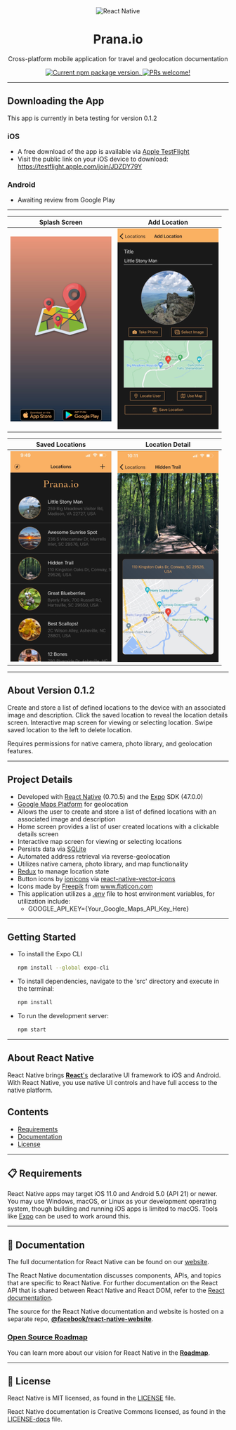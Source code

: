 <div align="center">

<img src="https://d117h1jjiq768j.cloudfront.net/images/default-source/blogs/2019/2019-10/the-react-native-sdk-for-kinvey-is-now-available_870_450.png?sfvrsn=296e1008_0" height="175" alt="React Native">

# Prana.io

Cross-platform mobile application for travel and geolocation documentation

</div>

<p align="center">
  <a href="https://www.npmjs.org/package/react-native">
    <img src="https://img.shields.io/npm/v/react-native?color=brightgreen&label=npm%20package" alt="Current npm package version." />
  </a>
  <a href="https://reactnative.dev/docs/contributing">
    <img src="https://img.shields.io/badge/PRs-welcome-brightgreen.svg" alt="PRs welcome!" />
  </a>
</p>

---

## Downloading the App

This app is currently in beta testing for version 0.1.2

### iOS

- A free download of the app is available via [Apple TestFlight](https://developer.apple.com/testflight/)
- Visit the public link on your iOS device to download: https://testflight.apple.com/join/JDZDY79Y

### Android

- Awaiting review from Google Play

---

|                   Splash Screen                   |                      Add Location                      |
| :-----------------------------------------------: | :----------------------------------------------------: |
| <img src="./src/public/splash.jpeg" width="230"/> | <img src="./src/public/newLocation.jpeg" width="230"/> |

|                     Saved Locations                     |                      Location Detail                      |
| :-----------------------------------------------------: | :-------------------------------------------------------: |
| <img src="./src/public/locationList.jpeg" width="230"/> | <img src="./src/public/locationDetail.jpeg" width="230"/> |

---

## About Version 0.1.2

Create and store a list of defined locations to the device with an associated image and description. Click the saved location to reveal the location details screen. Interactive map screen for viewing or selecting location. Swipe saved location to the left to delete location.

Requires permissions for native camera, photo library, and geolocation features.

---

## Project Details

- Developed with [React Native](https://reactnative.dev/) (0.70.5) and the [Expo](https://expo.dev/) SDK (47.0.0)
- [Google Maps Platform](https://developers.google.com/maps) for geolocation
- Allows the user to create and store a list of defined locations with an associated image and description
- Home screen provides a list of user created locations with a clickable details screen
- Interactive map screen for viewing or selecting locations
- Persists data via [SQLite](https://www.sqlite.org/index.html)
- Automated address retrieval via reverse-geolocation
- Utilizes native camera, photo library, and map functionality
- [Redux](https://redux.js.org/) to manage location state
- Button icons by [ionicons](https://ionic.io/ionicons) via [react-native-vector-icons](https://www.npmjs.com/package/react-native-vector-icons)
- Icons made by [Freepik](https://www.freepik.com) from www.flaticon.com
- This application utilizes a [.env](https://www.npmjs.com/package/react-native-dotenv) file to host environment variables, for utilization include:
  - GOOGLE_API_KEY={Your_Google_Maps_API_Key_Here}

---

## Getting Started

- To install the Expo CLI

  ```bash
  npm install --global expo-cli
  ```

- To install dependencies, navigate to the 'src' directory and execute in the terminal:

  ```bash
  npm install
  ```

- To run the development server:

  ```bash
  npm start
  ```

---

## About React Native

React Native brings [**React**'s][r] declarative UI framework to iOS and Android. With React Native, you use native UI controls and have full access to the native platform.

[r]: https://reactjs.org/
[p]: https://reactnative.dev/docs/out-of-tree-platforms
[e]: https://github.com/facebook/react-native/blob/HEAD/ECOSYSTEM.md

## Contents

- [Requirements](#-requirements)
- [Documentation](#-documentation)
- [License](#-license)

---

## 📋 Requirements

React Native apps may target iOS 11.0 and Android 5.0 (API 21) or newer. You may use Windows, macOS, or Linux as your development operating system, though building and running iOS apps is limited to macOS. Tools like [Expo](https://expo.io) can be used to work around this.

---

## 📖 Documentation

The full documentation for React Native can be found on our [website][docs].

The React Native documentation discusses components, APIs, and topics that are specific to React Native. For further documentation on the React API that is shared between React Native and React DOM, refer to the [React documentation][r-docs].

The source for the React Native documentation and website is hosted on a separate repo, [**@facebook/react-native-website**][repo-website].

[docs]: https://reactnative.dev/docs/getting-started
[r-docs]: https://reactjs.org/docs/getting-started.html
[repo-website]: https://github.com/facebook/react-native-website

### [Open Source Roadmap][roadmap]

You can learn more about our vision for React Native in the [**Roadmap**][roadmap].

[roadmap]: https://github.com/facebook/react-native/wiki/Roadmap

---

## 📄 License

React Native is MIT licensed, as found in the [LICENSE][l] file.

React Native documentation is Creative Commons licensed, as found in the [LICENSE-docs][ld] file.

[l]: https://github.com/facebook/react-native/blob/HEAD/LICENSE
[ld]: https://github.com/facebook/react-native/blob/HEAD/LICENSE-docs
